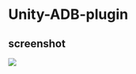 # Unity-ADB-plugin

## screenshot

![](https://github.com/se0kjun/Unity-ADB-plugin/blob/master/Screenshot/pic.PNG?raw=true)

